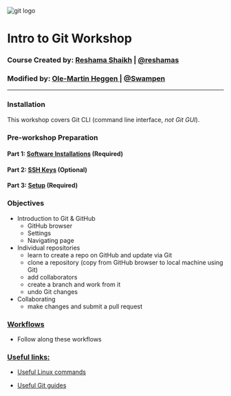 ![git logo](images/git.png)

# Intro to Git Workshop

### Course Created by:  [Reshama Shaikh](https://reshamas.github.io) | [@reshamas](https://twitter.com/reshamas)

### Modified  by: [Ole-Martin Heggen ](https://www.linkedin.com/in/ole-martin-heggen-9a4a26141/) | [@Swampen](https://github.com/Swampen)

---

### Installation
This workshop covers Git CLI (command line interface, *not Git GUI*).  

### Pre-workshop Preparation

#### Part 1:  [Software Installations](/workflows/w_0_1_installs.md) (Required)

#### Part 2:  [SSH Keys](/workflows/w_0_2_ssh_keys.md) (Optional)

#### Part 3:  [Setup](/workflows/w_0_3_setup.md) (Required)


### Objectives
* Introduction to Git & GitHub
     - GitHub browser
     - Settings
     - Navigating page
* Individual repositories 
     - learn to create a repo on GitHub and update via Git
     - clone a repository (copy from GitHub browser to local machine using Git)
     - add collaborators 
     - create a branch and work from it
     - undo Git changes
* Collaborating
     - make changes and submit a pull request
     
### [Workflows](workflows/README.md)
* Follow along these workflows

### <u>Useful links:</u>

* [Useful Linux commands](https://www.pcsuggest.com/basic-linux-commands/)

* [Useful Git guides](./extra_resources/resource_git_tutorials.md)